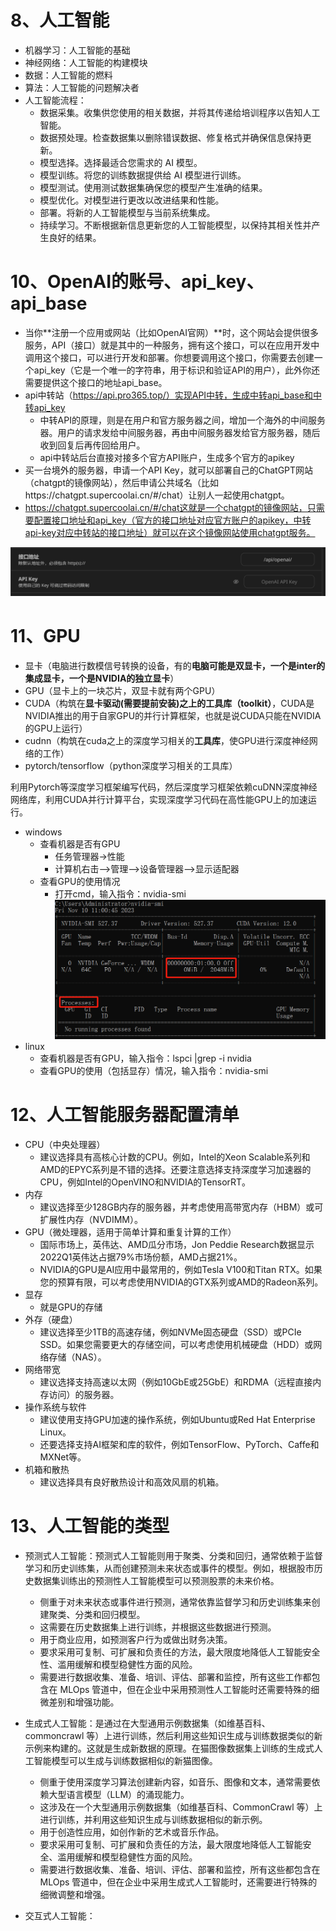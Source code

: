 # 8、人工智能
- 机器学习：人工智能的基础
- 神经网络：人工智能的构建模块
- 数据：人工智能的燃料
- 算法：人工智能的问题解决者
- 人工智能流程：
	- 数据采集。收集供您使用的相关数据，并将其传递给培训程序以告知人工智能。
	- 数据预处理。检查数据集以删除错误数据、修复格式并确保信息保持更新。
	- 模型选择。选择最适合您需求的 AI 模型。
	- 模型训练。将您的训练数据提供给 AI 模型进行训练。
	- 模型测试。使用测试数据集确保您的模型产生准确的结果。
	- 模型优化。对模型进行更改以改进结果和性能。
	- 部署。将新的人工智能模型与当前系统集成。
	- 持续学习。不断根据新信息更新您的人工智能模型，以保持其相关性并产生良好的结果。



# 10、OpenAI的账号、api_key、api_base
- 当你**注册一个应用或网站（比如OpenAI官网）**时，这个网站会提供很多服务，API（接口）就是其中的一种服务，拥有这个接口，可以在应用开发中调用这个接口，可以进行开发和部署。你想要调用这个接口，你需要去创建一个api_key（它是一个唯一的字符串，用于标识和验证API的用户），此外你还需要提供这个接口的地址api_base。
- api中转站（https://api.pro365.top/）实现API中转，生成中转api_base和中转api_key
	- 中转API的原理，则是在用户和官方服务器之间，增加一个海外的中间服务器。用户的请求发给中间服务器，再由中间服务器发给官方服务器，随后收到回复后再传回给用户。
	- api中转站后台直接对接多个官方API账户，生成多个官方的apikey
- 买一台境外的服务器，申请一个API Key，就可以部署自己的ChatGPT网站（chatgpt的镜像网站），然后申请公共域名（比如https://chatgpt.supercoolai.cn/#/chat）让别人一起使用chatgpt。
- https://chatgpt.supercoolai.cn/#/chat这就是一个chatgpt的镜像网站，只需要配置接口地址和api_key（官方的接口地址对应官方账户的apikey，中转api-key对应中转站的接口地址）就可以在这个镜像网站使用chatgpt服务。

![](./pic/28.jpg)

# 11、GPU
- 显卡（电脑进行数模信号转换的设备，有的**电脑可能是双显卡，一个是inter的集成显卡，一个是NVIDIA的独立显卡**）
- GPU（显卡上的一块芯片，双显卡就有两个GPU）
- CUDA（构筑在**显卡驱动(需要提前安装)**之上的**工具库（toolkit）**，CUDA是NVIDIA推出的用于自家GPU的并行计算框架，也就是说CUDA只能在NVIDIA的GPU上运行）
- cudnn（构筑在cuda之上的深度学习相关的**工具库**，使GPU进行深度神经网络的工作）
- pytorch/tensorflow（python深度学习相关的工具库）

利用Pytorch等深度学习框架编写代码，然后深度学习框架依赖cuDNN深度神经网络库，利用CUDA并行计算平台，实现深度学习代码在高性能GPU上的加速运行。


- windows
	- 查看机器是否有GPU
		- 任务管理器->性能
		- 计算机右击–>管理–>设备管理器–>显示适配器
	- 查看GPU的使用情况
		- 打开cmd，输入指令：nvidia-smi
		  ![](pic/37.jpg)	
- linux
	- 查看机器是否有GPU，输入指令：lspci |grep -i nvidia
	- 查看GPU的使用（包括显存）情况，输入指令：nvidia-smi

# 12、人工智能服务器配置清单
- CPU（中央处理器）
	- 建议选择具有高核心计数的CPU。例如，Intel的Xeon Scalable系列和AMD的EPYC系列是不错的选择。还要注意选择支持深度学习加速器的CPU，例如Intel的OpenVINO和NVIDIA的TensorRT。
- 内存
	- 建议选择至少128GB内存的服务器，并考虑使用高带宽内存（HBM）或可扩展性内存（NVDIMM）。
- GPU（微处理器，适用于简单计算和重复计算的工作）
	- 国际市场上，英伟达、AMD瓜分市场，Jon Peddie Research数据显示2022Q1英伟达占据79%市场份额，AMD占据21%。
	- NVIDIA的GPU是AI应用中最常用的，例如Tesla V100和Titan RTX。如果您的预算有限，可以考虑使用NVIDIA的GTX系列或AMD的Radeon系列。
- 显存
	- 就是GPU的存储
- 外存（硬盘）
	- 建议选择至少1TB的高速存储，例如NVMe固态硬盘（SSD）或PCIe SSD。如果您需要更大的存储空间，可以考虑使用机械硬盘（HDD）或网络存储（NAS）。
- 网络带宽
	- 建议选择支持高速以太网（例如10GbE或25GbE）和RDMA（远程直接内存访问）的服务器。
- 操作系统与软件
	- 建议使用支持GPU加速的操作系统，例如Ubuntu或Red Hat Enterprise Linux。
	- 还要选择支持AI框架和库的软件，例如TensorFlow、PyTorch、Caffe和MXNet等。
- 机箱和散热
	- 建议选择具有良好散热设计和高效风扇的机箱。


# 13、人工智能的类型

- 预测式人工智能：预测式人工智能则用于聚类、分类和回归，通常依赖于监督学习和历史训练集，从而创建预测未来状态或事件的模型。例如，根据股市历史数据集训练出的预测性人工智能模型可以预测股票的未来价格。
	- 侧重于对未来状态或事件进行预测，通常依靠监督学习和历史训练集来创建聚类、分类和回归模型。
	- 这需要在历史数据集上进行训练，并根据这些数据进行预测。
	- 用于商业应用，如预测客户行为或做出财务决策。
	- 要求采用可复制、可扩展和负责任的方法，最大限度地降低人工智能安全性、滥用缓解和模型稳健性方面的风险。
	- 需要进行数据收集、准备、培训、评估、部署和监控，所有这些工作都包含在 MLOps 管道中，但在企业中采用预测性人工智能时还需要特殊的细微差别和增强功能。
- 生成式人工智能：是通过在大型通用示例数据集（如维基百科、commoncrawl 等）上进行训练，然后利用这些知识生成与训练数据类似的新示例来构建的。这就是生成新数据的原理。在猫图像数据集上训练的生成式人工智能模型可以生成与训练数据相似的新猫图像。
	- 侧重于使用深度学习算法创建新内容，如音乐、图像和文本，通常需要依赖大型语言模型（LLM）的涌现能力。
	- 这涉及在一个大型通用示例数据集（如维基百科、CommonCrawl 等）上进行训练，并利用这些知识生成与训练数据相似的新示例。
	- 用于创造性应用，如创作新的艺术或音乐作品。
	- 要求采用可复制、可扩展和负责任的方法，最大限度地降低人工智能安全、滥用缓解和模型稳健性方面的风险。
	- 需要进行数据收集、准备、培训、评估、部署和监控，所有这些都包含在 MLOps 管道中，但在企业中采用生成式人工智能时，还需要进行特殊的细微调整和增强。

- 交互式人工智能：
